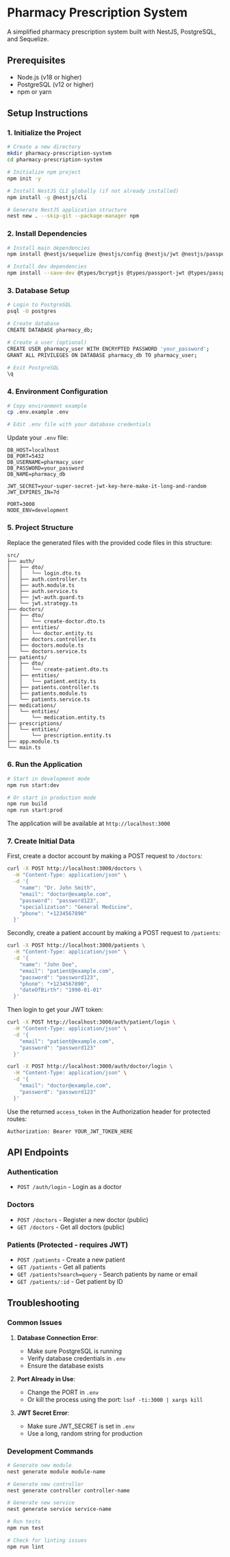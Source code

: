 # Pharmacy Prescription System

A simplified pharmacy prescription system built with NestJS, PostgreSQL, and Sequelize.

## Prerequisites

- Node.js (v18 or higher)
- PostgreSQL (v12 or higher)
- npm or yarn

## Setup Instructions

### 1. Initialize the Project

```bash
# Create a new directory
mkdir pharmacy-prescription-system
cd pharmacy-prescription-system

# Initialize npm project
npm init -y

# Install NestJS CLI globally (if not already installed)
npm install -g @nestjs/cli

# Generate NestJS application structure
nest new . --skip-git --package-manager npm
```

### 2. Install Dependencies

```bash
# Install main dependencies
npm install @nestjs/sequelize @nestjs/config @nestjs/jwt @nestjs/passport sequelize sequelize-typescript pg pg-hstore bcryptjs passport passport-jwt passport-local class-transformer class-validator

# Install dev dependencies
npm install --save-dev @types/bcryptjs @types/passport-jwt @types/passport-local @types/pg @types/sequelize
```

### 3. Database Setup

```bash
# Login to PostgreSQL
psql -U postgres

# Create database
CREATE DATABASE pharmacy_db;

# Create a user (optional)
CREATE USER pharmacy_user WITH ENCRYPTED PASSWORD 'your_password';
GRANT ALL PRIVILEGES ON DATABASE pharmacy_db TO pharmacy_user;

# Exit PostgreSQL
\q
```

### 4. Environment Configuration

```bash
# Copy environment example
cp .env.example .env

# Edit .env file with your database credentials
```

Update your `.env` file:
```env
DB_HOST=localhost
DB_PORT=5432
DB_USERNAME=pharmacy_user
DB_PASSWORD=your_password
DB_NAME=pharmacy_db

JWT_SECRET=your-super-secret-jwt-key-here-make-it-long-and-random
JWT_EXPIRES_IN=7d

PORT=3000
NODE_ENV=development
```

### 5. Project Structure

Replace the generated files with the provided code files in this structure:

```
src/
├── auth/
│   ├── dto/
│   │   └── login.dto.ts
│   ├── auth.controller.ts
│   ├── auth.module.ts
│   ├── auth.service.ts
│   ├── jwt-auth.guard.ts
│   └── jwt.strategy.ts
├── doctors/
│   ├── dto/
│   │   └── create-doctor.dto.ts
│   ├── entities/
│   │   └── doctor.entity.ts
│   ├── doctors.controller.ts
│   ├── doctors.module.ts
│   └── doctors.service.ts
├── patients/
│   ├── dto/
│   │   └── create-patient.dto.ts
│   ├── entities/
│   │   └── patient.entity.ts
│   ├── patients.controller.ts
│   ├── patients.module.ts
│   └── patients.service.ts
├── medications/
│   └── entities/
│       └── medication.entity.ts
├── prescriptions/
│   └── entities/
│       └── prescription.entity.ts
├── app.module.ts
└── main.ts
```

### 6. Run the Application

```bash
# Start in development mode
npm run start:dev

# Or start in production mode
npm run build
npm run start:prod
```

The application will be available at `http://localhost:3000`

### 7. Create Initial Data

First, create a doctor account by making a POST request to `/doctors`:

```bash
curl -X POST http://localhost:3000/doctors \
  -H "Content-Type: application/json" \
  -d '{
    "name": "Dr. John Smith",
    "email": "doctor@example.com",
    "password": "password123",
    "specialization": "General Medicine",
    "phone": "+1234567890"
  }'
```

Secondly, create a patient account by making a POST request to `/patients`:

```bash
curl -X POST http://localhost:3000/patients \
  -H "Content-Type: application/json" \
  -d '{
    "name": "John Doe",
    "email": "patient@example.com",
    "password": "password123",
    "phone": "+1234567890",
    "dateOfBirth": "1990-01-01"
  }'
```

Then login to get your JWT token:

```bash
curl -X POST http://localhost:3000/auth/patient/login \
  -H "Content-Type: application/json" \
  -d '{
    "email": "patient@example.com",
    "password": "password123"
  }'
```

```bash
curl -X POST http://localhost:3000/auth/doctor/login \
  -H "Content-Type: application/json" \
  -d '{
    "email": "doctor@example.com",
    "password": "password123"
  }'
```

Use the returned `access_token` in the Authorization header for protected routes:
```
Authorization: Bearer YOUR_JWT_TOKEN_HERE
```

## API Endpoints

### Authentication
- `POST /auth/login` - Login as a doctor

### Doctors
- `POST /doctors` - Register a new doctor (public)
- `GET /doctors` - Get all doctors (public)

### Patients (Protected - requires JWT)
- `POST /patients` - Create a new patient
- `GET /patients` - Get all patients
- `GET /patients?search=query` - Search patients by name or email
- `GET /patients/:id` - Get patient by ID

## Troubleshooting

### Common Issues

1. **Database Connection Error**: 
   - Make sure PostgreSQL is running
   - Verify database credentials in `.env`
   - Ensure the database exists

2. **Port Already in Use**:
   - Change the PORT in `.env`
   - Or kill the process using the port: `lsof -ti:3000 | xargs kill`

3. **JWT Secret Error**:
   - Make sure JWT_SECRET is set in `.env`
   - Use a long, random string for production

### Development Commands

```bash
# Generate new module
nest generate module module-name

# Generate new controller
nest generate controller controller-name

# Generate new service
nest generate service service-name

# Run tests
npm run test

# Check for linting issues
npm run lint
```